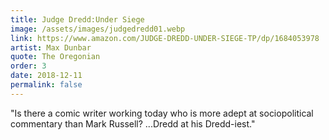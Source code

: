 ```yaml
---
title: Judge Dredd:Under Siege
image: /assets/images/judgedredd01.webp
link: https://www.amazon.com/JUDGE-DREDD-UNDER-SIEGE-TP/dp/1684053978
artist: Max Dunbar
quote: The Oregonian
order: 3
date: 2018-12-11
permalink: false
---
```

"Is there a comic writer working today who is more adept at sociopolitical commentary than Mark Russell? ...Dredd at his Dredd-iest."
                 
